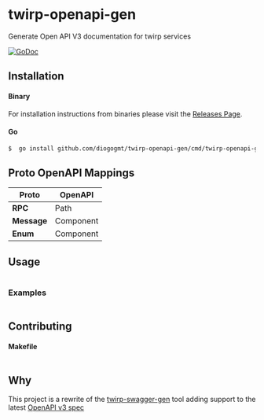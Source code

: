 # twirp-openapi-gen
Generate Open API V3 documentation for twirp services

[![GoDoc](https://img.shields.io/badge/godoc-reference-5272B4.svg?style=for-the-badge)](https://godoc.org/github.com/diogogmt/twirp-openapi-gen)


## Installation

#### Binary

For installation instructions from binaries please visit the [Releases Page](https://diogogmt/twirp-openapi-gen/releases).

#### Go

```bash
$  go install github.com/diogogmt/twirp-openapi-gen/cmd/twirp-openapi-gen@latest
```

## Proto OpenAPI Mappings

| Proto          | OpenAPI   |
|----------------|-----------|
| **RPC**        | Path      |
| **Message**    | Component |
| **Enum**       | Component |

## Usage

```bash

```

### Examples

```bash
```

## Contributing

#### Makefile

```bash

```

## Why

This project is a rewrite of the [twirp-swagger-gen](https://github.com/go-bridget/twirp-swagger-gen) tool adding support to the latest [OpenAPI v3 spec](https://github.com/OAI/OpenAPI-Specification/blob/main/versions/3.0.3.md)